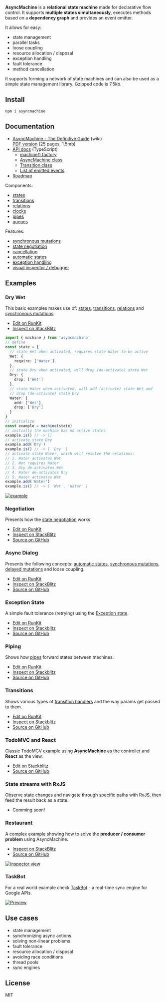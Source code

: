**AsyncMachine** is a **relational state machine** made for declarative flow control. It supports **multiple states simultaneously**, executes methods based on a **dependency graph** and provides an event emitter.

It allows for easy:

* state management
* parallel tasks
* loose coupling
* resource allocation / disposal
* exception handling
* fault tolerance
* method cancellation

It supports forming a network of state machines and can also be used as a simple state management library. Gzipped code is 7.5kb.

## Install

```
npm i asyncmachine
```

## Documentation

* [AsyncMachine - The Definitive Guide](https://github.com/TobiaszCudnik/asyncmachine/wiki/AsyncMachine-The-Definitive-Guide) (wiki)<br>
  [PDF version](https://github.com/TobiaszCudnik/asyncmachine/raw/gh-pages/AsyncMachine-The-Definitive-Guide.pdf) (25 pages, 1.5mb)
* [API docs](https://tobiaszcudnik.github.io/asyncmachine/api) (TypeScript)
  * [machine() factory](https://tobiaszcudnik.github.io/asyncmachine/api/index.html#machine)
  * [AsyncMachine class](https://tobiaszcudnik.github.io/asyncmachine/api/classes/asyncmachine.html)
  * [Transition class](https://tobiaszcudnik.github.io/asyncmachine/api/classes/transition.html)
  * [List of emitted events](https://tobiaszcudnik.github.io/asyncmachine/api/interfaces/iemit.html)
* [Roadmap](https://github.com/TobiaszCudnik/asyncmachine/blob/master/TODO.md)

Components:

* [states](https://github.com/TobiaszCudnik/asyncmachine/wiki/AsyncMachine-The-Definitive-Guide#states)
* [transitions](https://github.com/TobiaszCudnik/asyncmachine/wiki/AsyncMachine-The-Definitive-Guide#transitions)
* [relations](https://github.com/TobiaszCudnik/asyncmachine/wiki/AsyncMachine-The-Definitive-Guide#state-relations)
* [clocks](https://github.com/TobiaszCudnik/asyncmachine/wiki/AsyncMachine-The-Definitive-Guide#state-clocks)
* [pipes](https://github.com/TobiaszCudnik/asyncmachine/wiki/AsyncMachine-The-Definitive-Guide#pipes---connections-between-machines)
* [queues](https://github.com/TobiaszCudnik/asyncmachine/wiki/AsyncMachine-The-Definitive-Guide#queue-and-machine-locks)

Features:

* [synchronous mutations](https://github.com/TobiaszCudnik/asyncmachine/wiki/AsyncMachine-The-Definitive-Guide#mutating-the-state)
* [state negotiation](https://github.com/TobiaszCudnik/asyncmachine/wiki/AsyncMachine-The-Definitive-Guide#aborting-by-negotiation-handlers)
* [cancellation](https://github.com/TobiaszCudnik/asyncmachine/wiki/AsyncMachine-The-Definitive-Guide#abort-functions)
* [automatic states](https://github.com/TobiaszCudnik/asyncmachine/wiki/AsyncMachine-The-Definitive-Guide#auto-states)
* [exception handling](https://github.com/TobiaszCudnik/asyncmachine/wiki/AsyncMachine-The-Definitive-Guide#exception-as-a-state)
* [visual inspector / debugger](https://github.com/TobiaszCudnik/asyncmachine-inspector)

## Examples

### Dry Wet

This basic examples makes use of: [states](https://github.com/TobiaszCudnik/asyncmachine/wiki/AsyncMachine-The-Definitive-Guide#states), [transitions](https://github.com/TobiaszCudnik/asyncmachine/wiki/AsyncMachine-The-Definitive-Guide#transitions), [relations](https://github.com/TobiaszCudnik/asyncmachine/wiki/AsyncMachine-The-Definitive-Guide#state-relations) and [synchronous mutations](https://github.com/TobiaszCudnik/asyncmachine/wiki/AsyncMachine-The-Definitive-Guide#mutating-the-state).

* [Edit on RunKit](https://runkit.com/tobiaszcudnik/5b1edd421eaec500126c11ce)
* [Inspect on StackBlitz](https://stackblitz.com/edit/asyncmachine-example-dry-wet?file=index.ts)

```typescript
import { machine } from 'asyncmachine'
// define
const state = {
  // state Wet when activated, requires state Water to be active
  Wet: {
    require: ['Water']
  },
  // state Dry when activated, will drop (de-activate) state Wet
  Dry: {
    drop: ['Wet']
  },
  // state Water when activated, will add (activate) state Wet and
  // drop (de-activate) state Dry
  Water: {
    add: ['Wet'],
    drop: ['Dry']
  }
}
// initialize
const example = machine(state)
// initially the machine has no active states
example.is() // -> []
// activate state Dry
example.add('Dry')
example.is() // -> [ 'Dry' ]
// activate state Water, which will resolve the relations:
// 1. Water activates Wet
// 2. Wet requires Water
// 3. Dry de-activates Wet
// 4. Water de-activates Dry
// 5. Water activates Wet
example.add('Water')
example.is() // -> [ 'Wet', 'Water' ]
```

[![example](https://raw.githubusercontent.com/TobiaszCudnik/asyncmachine/gh-pages/images/example.gif)](https://stackblitz.com/edit/asyncmachine-example-dry-wet?file=index.ts)

### Negotiation

Presents how the [state negotiation](https://github.com/TobiaszCudnik/asyncmachine/wiki/AsyncMachine-The-Definitive-Guide#aborting-by-negotiation-handlers) works.

* [Edit on RunKit](https://runkit.com/tobiaszcudnik/5b1ed850c6dc1f0012db1346)
* [Inspect on StackBlitz](https://stackblitz.com/edit/asyncmachine-example-negotiation?file=index.ts)
* [Source on GitHub](https://github.com/TobiaszCudnik/asyncmachine/tree/master/examples/negotiation)

### Async Dialog

Presents the following concepts: [automatic states](https://github.com/TobiaszCudnik/asyncmachine/wiki/AsyncMachine-The-Definitive-Guide#auto-states), [synchronous mutations](https://github.com/TobiaszCudnik/asyncmachine/wiki/AsyncMachine-The-Definitive-Guide#mutating-the-state), [delayed mutations](https://github.com/TobiaszCudnik/asyncmachine/wiki/AsyncMachine-The-Definitive-Guide#delayed-mutations) and loose coupling.

* [Edit on RunKit](https://runkit.com/tobiaszcudnik/5b1ede5f62717e0013877cdc)
* [Inspect on StackBlitz](https://stackblitz.com/edit/asyncmachine-example-async-dialog?file=index.ts)
* [Source on GitHub](https://github.com/TobiaszCudnik/asyncmachine/tree/master/examples/async-dialog)

### Exception State

A simple fault tolerance (retrying) using the [Exception state](https://github.com/TobiaszCudnik/asyncmachine/wiki/AsyncMachine-The-Definitive-Guide#exception-as-a-state).

* [Edit on RunKit](https://runkit.com/tobiaszcudnik/5b1ee7113321180012ebafcf)
* [Inspect on Stackblitz](https://stackblitz.com/edit/asyncmachine-example-exception?file=index.ts)
* [Source on GitHub](https://github.com/TobiaszCudnik/asyncmachine/tree/master/examples/exception-state)

### Piping

Shows how [pipes](https://github.com/TobiaszCudnik/asyncmachine/wiki/AsyncMachine-The-Definitive-Guide#pipes---connections-between-machines) forward states between machines.

* [Edit on RunKit](https://runkit.com/tobiaszcudnik/5b1eea671eaec500126c1be7)
* [Inspect on Stackblitz](https://stackblitz.com/edit/asyncmachine-example-piping?file=index.ts)
* [Source on GitHub](https://github.com/TobiaszCudnik/asyncmachine/tree/master/examples/piping)

### Transitions

Shows various types of [transition handlers](https://github.com/TobiaszCudnik/asyncmachine/wiki/AsyncMachine-The-Definitive-Guide#transition-handlers) and the way params get passed to them.

* [Edit on RunKit](https://runkit.com/tobiaszcudnik/5b1eeaba3b97b60012c83ec0)
* [Inspect on Stackblitz](https://stackblitz.com/edit/asyncmachine-example-transitions?file=index.ts)
* [Source on GitHub](https://github.com/TobiaszCudnik/asyncmachine/tree/master/examples/transitions)

### TodoMVC and React

Classic TodoMCV example using **AsyncMachine** as the controller and **React** as the view.

* [Edit on Stackblitz](https://stackblitz.com/edit/asyncmachine-example-todomvc?file=src/controller.js)
* [Source on GitHub](https://github.com/TobiaszCudnik/todomvc-asyncmachine)

### State streams with RxJS

Observe state changes and navigate through specific paths with RxJS, then feed the result back as a state.

* Comming soon!

### Restaurant

A complex example showing how to solve the **producer / consumer problem** using AsyncMachine.

* [Inspect on StackBlitz](https://stackblitz.com/edit/asyncmachine-inspector-restaurant)
* [Source on GitHub](https://github.com/TobiaszCudnik/asyncmachine-inspector/tree/master/examples/restaurant)

[![inspector view](https://raw.githubusercontent.com/TobiaszCudnik/asyncmachine/gh-pages/images/restaurant.png)](https://stackblitz.com/edit/asyncmachine-inspector-restaurant)

### TaskBot

For a real world example check [TaskBot](https://github.com/TaskSync/TaskBot.app/tree/master/src) - a real-time sync engine for Google APIs.

[![Preview](http://tobiaszcudnik.github.io/asyncmachine-inspector/sample.png)](http://tobiaszcudnik.github.io/asyncmachine-inspector/sample.mp4)

## Use cases

* state management
* synchronizing async actions
* solving non-linear problems
* fault tolerance
* resource allocation / disposal
* avoiding race conditions
* thread pools
* sync engines

## License

MIT
